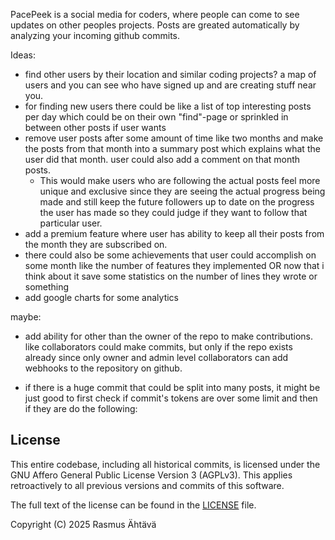 
PacePeek is a social media for coders, where people can come to see updates on other peoples projects. Posts are greated automatically by analyzing your incoming github commits.

Ideas:
- find other users by their location and similar coding projects? a map of users and you can see who have signed up and are creating stuff near you.
- for finding new users there could be like a list of top interesting posts per day which could be on their own "find"-page or sprinkled in between other posts if user wants
- remove user posts after some amount of time like two months and make the posts from that month into a summary post which explains what the user did that month. user could also add a comment on that month posts.
  - This would make users who are following the actual posts feel more unique and exclusive since they are seeing the actual progress being made and still keep the future followers up to date on the progress the user has made so they could judge if they want to follow that particular user.
- add a premium feature where user has ability to keep all their posts from the month they are subscribed on.
- there could also be some achievements that user could accomplish on some month like the number of features they implemented OR now that i think about it save some statistics on the number of lines they wrote or something
- add google charts for some analytics

maybe:
- add ability for other than the owner of the repo to make contributions. like collaborators could make commits, but only if the repo exists already since only owner and admin level collaborators can add webhooks to the repository on github.

- if there is a huge commit that could be split into many posts, it might be just good to first check if commit's tokens are over some limit and then if they are do the following:

## License

This entire codebase, including all historical commits, is licensed under the GNU Affero General Public License Version 3 (AGPLv3). This applies retroactively to all previous versions and commits of this software.

The full text of the license can be found in the [LICENSE](LICENSE) file.

Copyright (C) 2025 Rasmus Ähtävä
